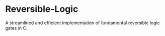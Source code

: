 # Reversible-Logic
A streamlined and efficient implementation of fundamental reversible logic gates in C.
